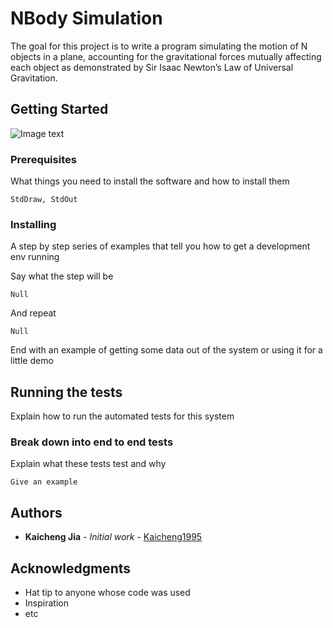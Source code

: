# NBody Simulation

The goal for this project is to write a program simulating the motion of N objects in a plane, accounting for the gravitational forces mutually affecting each object as demonstrated by Sir Isaac Newton’s Law of Universal Gravitation.

## Getting Started
![Image text](https://github.com/Kaicheng1995/DataStructure_Algorithm/blob/master/img_folder/result.png)  

### Prerequisites

What things you need to install the software and how to install them

```
StdDraw, StdOut
```

### Installing

A step by step series of examples that tell you how to get a development env running

Say what the step will be

```
Null
```

And repeat

```
Null
```

End with an example of getting some data out of the system or using it for a little demo

## Running the tests

Explain how to run the automated tests for this system

### Break down into end to end tests

Explain what these tests test and why

```
Give an example
```

## Authors

* **Kaicheng Jia** - *Initial work* - [Kaicheng1995](https://github.com/Kaicheng1995)

## Acknowledgments

* Hat tip to anyone whose code was used
* Inspiration
* etc
